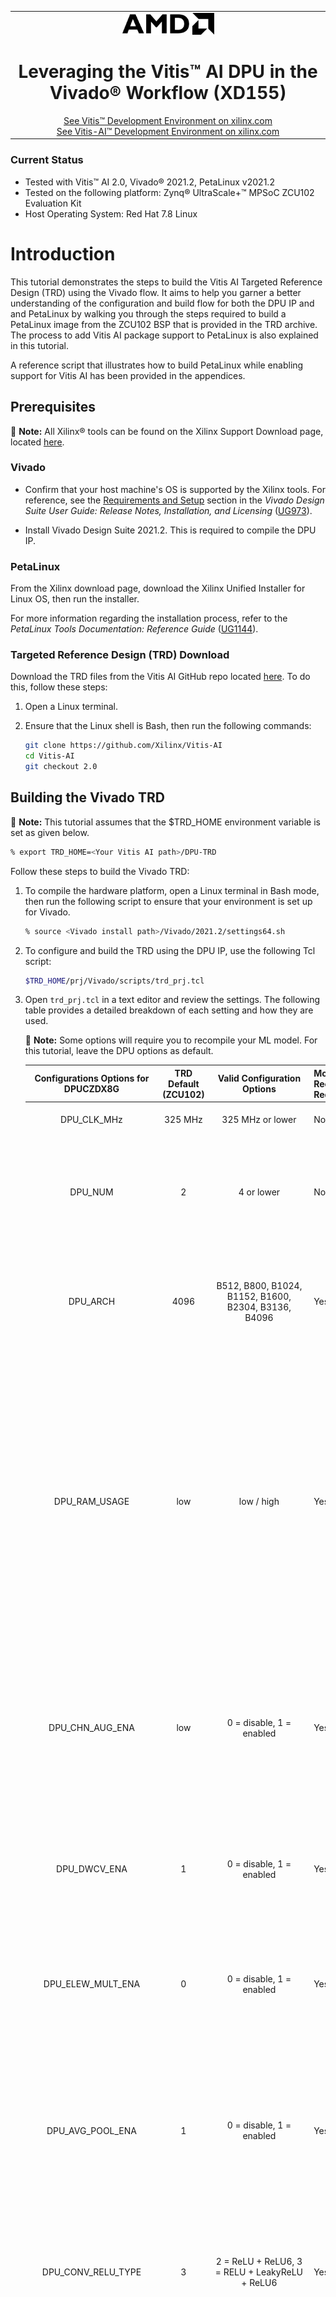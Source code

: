 <table class="sphinxhide">
 <tr width="100%">
    <td align="center"><img src="https://raw.githubusercontent.com/Xilinx/Image-Collateral/main/xilinx-logo.png" width="30%"/><h1>Leveraging the Vitis™ AI DPU in the Vivado® Workflow (XD155)</h1>
    <a href="https://www.xilinx.com/products/design-tools/vitis.html">See Vitis™ Development Environment on xilinx.com</br></a>
    <a href="https://www.xilinx.com/products/design-tools/vitis/vitis-ai.html">See Vitis-AI™ Development Environment on xilinx.com</a>
    </td>
 </tr>
</table>

### Current Status

*	Tested with Vitis&trade; AI 2.0,  Vivado&reg; 2021.2, PetaLinux v2021.2
*	Tested on the following platform: Zynq&reg; UltraScale+&trade; MPSoC ZCU102 Evaluation Kit
*	Host Operating System: Red Hat 7.8 Linux 

# Introduction

This tutorial demonstrates the steps to build the Vitis AI Targeted Reference Design (TRD) using the Vivado flow. It aims to help you garner a better understanding of the configuration and build flow for both the DPU IP and and PetaLinux by walking you through the steps required to build a PetaLinux image from the ZCU102 BSP that is provided in the TRD archive. The process to add Vitis AI package support to PetaLinux is also explained in this tutorial. 

A reference script that illustrates how to build PetaLinux while enabling support for Vitis AI has been provided in the appendices.

## Prerequisites

:pushpin: **Note:** All Xilinx&reg; tools can be found on the Xilinx Support Download page, located [here](https://www.xilinx.com/support/download/index.html/content/xilinx/en/downloadNav/vivado-design-tools/2021-2.html).

### Vivado

* Confirm that your host machine's OS is supported by the Xilinx tools. For reference, see the [Requirements and Setup](https://docs.xilinx.com/access/sources/dita/topic?Doc_Version=2021.2%20English&url=ug973-vivado-release-notes-install-license&resourceid=roe1549384083026.html) section in the *Vivado Design Suite User Guide: Release Notes, Installation, and Licensing* ([UG973](https://docs.xilinx.com/access/sources/dita/map?Doc_Version=2021.2%20English&url=ug973-vivado-release-notes-install-license)).

* Install Vivado Design Suite 2021.2. This is required to compile the DPU IP.

### PetaLinux

From the Xilinx download page, download the Xilinx Unified Installer for Linux OS, then run the installer.

For more information regarding the installation process, refer to the *PetaLinux Tools Documentation: Reference Guide* ([UG1144](https://docs.xilinx.com/access/sources/dita/map?Doc_Version=2021.2%20English&url=ug1144-petalinux-tools-reference-guide)).

### Targeted Reference Design (TRD) Download

Download the TRD files from the Vitis AI GitHub repo located [here](https://github.com/Xilinx/Vitis-AI/tree/2.0/dsa/DPU-TRD). To do this, follow these steps:

1. Open a Linux terminal. 
2. Ensure that the Linux shell is Bash, then run the following commands:

    ```bash
    git clone https://github.com/Xilinx/Vitis-AI
    cd Vitis-AI
    git checkout 2.0
    ```

## Building the Vivado TRD

:pushpin: **Note:** This tutorial assumes that the $TRD_HOME environment variable is set as given below.

  ```bash
  % export TRD_HOME=<Your Vitis AI path>/DPU-TRD
  ```
Follow these steps to build the Vivado TRD:

1. To compile the hardware platform, open a Linux terminal in Bash mode, then run the following script to ensure that your environment is set up for Vivado.

    ```bash
    % source <Vivado install path>/Vivado/2021.2/settings64.sh
    ```

2. To configure and build the TRD using the DPU IP, use the following Tcl script:

    ```bash
    $TRD_HOME/prj/Vivado/scripts/trd_prj.tcl 
    ```

3. Open ``trd_prj.tcl`` in a text editor and review the settings. The following table provides a detailed breakdown of each setting and how they are used. 

    :pushpin: **Note:** Some options will require you to recompile your ML model. For this tutorial, leave the DPU options as default.


    | Configurations Options for DPUCZDX8G | TRD Default (ZCU102) | Valid Configuration Options                        | Model Recompile Required | Definition |
    |:------------------------------------:|:--------------------:|:--------------------------------------------------:|:-------------------------|:----------|
    |DPU_CLK_MHz                           |325 MHz               |325 MHz or lower                                     |No                        |To modify frequency of *m_axi_dpu_aclk*.|
    |DPU_NUM                               |2                     |4 or lower                                          |No                        |Number of DPU cores to be used. The DPU needs lots of LUTs and RAMs. Use of 3 or more DPU may cause resource and timing issues.|
    |DPU_ARCH                              |4096                  |B512, B800, B1024, B1152, B1600, B2304, B3136, B4096|Yes                       |The DPU IP can be configured with various convolution architectures which are related to the parallelism of the convolution unit.|
    |DPU_RAM_USAGE                         |low                   |low / high                                          |Yes                       |The RAM usage option determines the total amount of on-chip memory used in different DPU architectures, and the setting is for all the DPU cores in the DPU IP. High RAM usage means that the on-chip memory block will be larger, allowing the DPU more flexibility to handle the intermediate data. High RAM usage also implies higher performance in each DPU core.
    |DPU_CHN_AUG_ENA                       |low                   |0 = disable, 1 = enabled                            |Yes                       |Channel augmentation is an optional feature for improving the efficiency of the DPUCZDX8G when the number of input channels is much lower than the available channel parallelism.|
    |DPU_DWCV_ENA                          |1                     |0 = disable, 1 = enabled                            |Yes                       |Depthwise convolution: This option determines wether the depthwise convolution operation will be performed on the DPU or not.|
    |DPU_ELEW_MULT_ENA                     |0                     |0 = disable, 1 = enabled                            |Yes                       |Elementwise multiplication: Enables dot multiplication on at most two input feature maps. The input channel of EM ranges from 1 to 256.|
    |DPU_AVG_POOL_ENA                      |1                     |0 = disable, 1 = enabled                            |Yes                       |This option determines whether the average pooling operation will be performed on the DPUCZDX8G. The supported sizes range from 2x2 to 8x8, with only square sizes supported. Extra logic is used, if enabled.|
    |DPU_CONV_RELU_TYPE                    |3                     |2 = ReLU + ReLU6, 3 = RELU + LeakyReLU + ReLU6      |Yes                       |This option determines which kind of ReLU function can beused in the DPU. ReLU and ReLU6 are supported by default.|
    |DPU_SFM_NUM                           |1                     |0 = disable, 1 = enabled                            |No                        |Softmax function: It is a separate accelerator which has its own interface and runtime with INT8 input and floating-point output data format. This softmax HW option is just packaged into a DPU wrapper. The hardware implementation of softmax can be 160 times faster than a software implementation on MPSoC Arm in some application cases. Enabling this option depends on the customer chosen algorithm model and desired throughput. Extra logic is used, if enabled.|
    |DPU_DSP48_USAGE                       |high                  |low / high                                          |No                        |This option allows you to select whether DSP48E slices will be used for accumulation in the DPUCZDX8G convolution module. When low DSP usage is selected, the DPUCZDX8G IP will use DSP slices only for multiplication in the convolution. In high DSP usage mode, the DSP slice will be used for both multiplication and accumulation. Thus, the high DSP usage consumes more DSP slices and less LUTs.|
    |DPU_URAM_PER_DPU                      |0                     |0 - 84                                              |No                         |The DPUCZDX8G uses block RAM as the memory unit by default. For a target device with both block RAM and UltraRAM, configures the number of UltraRAM that are used to replace some block RAMs. The number of UltraRAM should be set as a multiple of the number of block RAMs required for a memory unit in the DPUCZDX8G.|
    |REG_CLK_MHz                           |100                   |100 MHz                                              |No                         |The *input s_axi_clk* is used for the register configure module. This module receives the DPU conigure data throughte S_AXI interface adn the related clock of S_AXI is *s_axi_clk*. THe S_AXI clock can be configued as common with the M-AXI clock or as an independent clock. THe register for DPU configuration is updated at a very low fequency and most of those registers are configured at the start of a task. The M-AXI is used as a high-frequency clock, Xilinx recommends setting the S-AXI clock as an independent clock with a frequency of 100 Mhz.|
    |DPU_SAXICLK_INDPD                     |1                     |0 = disable, 1 = enabled                            |No                         |Enabling this option measn the S-AXI clock is an independent clock from the M_axi_clock and you can set arbitrary frequency for *s_axi_aclk*. When the option is disabled, the S-AXI interface uses the same m_axi_aclk clock with M-AXI interface.
    |DPU_CLK_GATING_ENA                    |1                     |0 = disbale, 1 = enabled                            |No                         |When this option is enabled, a port named *dpu_2x_clk_ce* appears for each DPUCZDX8G core. The *dpu_2x_clk_ce* port should be connected to the *clk_dsp_ce* port in the dpu_clk_wiz IP. the *dpu_2x_clk_ce* signal can shut down the *dpu_2x_clk* when the computing engine in the DPUCZDX8G is idle. To generate the *clk_dsp_ce* port in the dpu_clk_wiz IP, the clocking wizard IP should be configured with specific options.|
    |DPU_DSP48_MAX_CASC_LEN                |4                     |1 - 7                                               |No                         |The maximum lenght of the DSP48E slice cascade chain can be set using this option. Longer cascade lengths typically use fewer logic resources but might have worse timing. Shorter cascade lengths might not be suitable for small devices asthey require more hardware resources. Xilinx recommends selecting the mid-value, which is four, in the first iteration and adjust the value as needed to meet timing requirements.|
    |DPU_TIMESTAMP_ENA                     |1                     |1 - 7                                               |No                         |When enabled, the DPUCZDX8G records the time that the DPUCZDX8G project was synthesized. When disable,d the timestamp keeps the value at the moment of the last IP update.|
    |DPU_CONV_WP                           |1                     |1 = all architectures, 2 = B512/B800/B1152, 4 = B1024/B1600/B2304|Yes           |The DPU supoorts additional write-parallel acceleration for the PointPillar models.|

    -------------------------

    **:warning: IMPORTANT:** During model compilation, Vitis AI parses metadata from a file named ``arch.json``. It is through this mechanism that the Vitis AI compiler extracts details of the target DPU instruction set and features. This file is key to ensuring successful deployment of the model on the DPU.

    In the above table, the column "Model Recompile Required" provides information on whether the model must be recompiled when modifications are made to the DPU configuration. 

    If YES - The model must be recompiled with the latest arch.json </br>
    If NO - The model does not need to be recompiled.

    You can see from this that modifications to the DPU configuration may require recompilation of the model. For additional information on the ``arch.json`` file, refer to step 6 below.

    -------------------------

4. Build the hardware design:

    ```bash
    % cd $TRD_HOME/prj/Vivado
    % vivado -source scripts/trd_prj.tcl&
    ```

    If you are accessing the host machine remotely, additional tools such as VNC might be used to improve overall GUI performance. After executing the script, the Vivado IPI block design should now be displayed as shown in the following figure.  If so, the script has successfully rebuilt the hardware platform design.

    ![figure1](./images/5.2.1-1.png)

5. Click **Generate Bitstream**.

    :pushpin: **Note:** If a pop-up with “No implementation results available” is displayed, click **Yes** to run implementation. Then, if a pop-up with “Launch runs” is displayed, click **OK**.

6. After the bitstream is generated, go to **File > Export > Export Hardware**. In the Export Hardware window, select **Include Bitstream** and click **OK**.

    The XSA file is created at

    ```bash
    $TRD_HOME/prj/Vivado/prj/top_wrapper.xsa
    ```

    :pushpin: **Note:** The ``arch.json`` file that is needed by the Vitis AI Compiler has been created by the Vivado tool and is located at this path:

      ```bash
      $TRD_HOME/prj/Vivado/srcs/top/ip/top_DPUCZDX8G_0/arch.json
      ```


### Optional: Custom Hardware Steps

Additional steps are required to use the DPU IP in your custom design. The DPU IP is not released in the Vivado IP catalog and can only be found in this TRD. Therefore, you will be required to copy the DPU IP repo to your custom design and add this IP to the Vivado IP catalog manually. Follow these steps to complete this task:

1. Locate the DPU IP in the Vitis AI Vivado TRD. The DPU IP is located at ``/Vitis-AI/dsa/DPU-TRD/dpu_ip/DPUCZDX8G_v3_4_0/``. This can be confirmed by noting the ``component.xml`` file located in the root of this directory.
  
    1. Copy this folder local to your Vivado design.
    2. Add the DPU IP to your Vivado design as shown in the following steps.

2. Click on **Settings**.

    ![figure2](./images/vivado_ide_tools_settings_img.png)

3. Under **IP**, select **Repository** and click the **+** toolbar button.

    ![figure3](./images/vivado_ide_tools_settings_ip_img.png)

4. Point to the DPU IP you copied local to your Vivado design and click **Select**.

    ![figure4](./images/vivado_ide_tools_settings_ip_select_img.png)


The TCL console provides the status of the IP repo update as shown in the following figure:

![figure5](./images/vivado_ide_tools_settings_ip_select_tcl_img.png)

Vivado shows the updated IP repo and the addition of the DPU IP core upon completion.

![figure6](./images/vivado_ide_tools_settings_ip_select_tcl_done_img.png)

:pushpin: **Note:** For correct operation and optimum performance of your DPU implementation, it is important to follow the recommendations outlined in the *DPUCZDX8G for Zynq UltraScale+ MPSoCs Product Guide* [PG338](https://docs.xilinx.com/access/sources/dita/map?isLatest=true&ft:locale=en-US&url=pg338-dpu). It is extremely important that you review and understand the clocking, reset, and I/O bandwidth requirements of the DPU when integrating this IP into your system. 

## Installing PetaLinux

This part of the tutorial shows how to build the Linux and boot images using the PetaLinux build tool.

:pushpin: **Note:** Refer to the *PetaLinux Tools Documentation: Reference Guide* ([UG1144](https://docs.xilinx.com/access/sources/dita/map?Doc_Version=2021.2%20English&url=ug1144-petalinux-tools-reference-guide)) for more information.

1. Run the user login shell command.

    - For Bash as user login shell, run the following command.

      ```bash
      source <path-to-installed-PetaLinux>/settings.sh
      ```

    - For C shell as user login shell, run the following command.

      ```bash
      source <path-to-installed-PetaLinux>/settings.csh
      ```

2. Verify that the working environment has been set:

    ```bash
    echo $PETALINUX
    ```

3. Configure and build the PetaLinux project:

    ```bash
    cd $TRD_HOME/prj/Vivado/dpu_petalinux_bsp
    ./download_bsp.sh
    petalinux-create -t project -s xilinx-zcu102-trd.bsp
    ```

The following commands take you into the project directory and configure PetaLinux using your Vivado project .XSA file created earlier in this tutorial:

```bash
cd xilinx-zcu102-trd
petalinux-config --get-hw-description=$TRD_HOME/prj/Vivado/prj/ --silentconfig
```

For this example, add the Vitis AI packages and the correct files will be inserted into rootfs when generating the system image by PetaLinux.
In order to enable Vitis AI packages, follow these steps:

1. Edit the following file:

    ```bash
    <petalinux project>/project-spec/meta-user/conf/user-rootfsconfig 
    ```

2. Append the following lines:

    ```bash
    CONFIG_vitis-ai-library
    CONFIG_vitis-ai-library-dev
    CONFIG_vitis-ai-library-dbg
    ```

3. To enable the Vitis AI packages, run the following command:

    ```bash
    petalinux-config -c rootfs
    ```

4. Select **"user packages"** and enable the three Vitis AI packages as shown in the following figure:

    ![figure7](./images/petalinux_user_packages.png)

    After you run the above successfully, the ``vitis-ai-library``, VART2.0 and the dependent packages will be installed into rootfs image.

    If you want to compile the example on the target hardware, select the following package groups as well. This package group provides some commonly used utilities like Make, GCC, G++, and cross compiler. 

    ![figure8](./images/petalinux_user_packages_2.png)

5. Save and exit, then build PetaLinux.

    ```bash
    petalinux-build
    ```

    *Optional: If you want to use the TRD prebuilt Vivado design, use the path for ``--get-hw-description`` as shown below.*

    ```bash
    petalinux-config --get-hw-description=$TRD_HOME/prj/Vivado/pre-built/ --silentconfig
    ```

6. Upon successful completion of the PetaLinux build, create a boot image (BOOT.BIN) including FSBL, ATF, bitstream, and U-boot.  

    ```bash
    cd images/linux
    petalinux-package --boot --fsbl zynqmp_fsbl.elf --u-boot u-boot.elf --pmufw pmufw.elf --fpga system.bit
    ```

7. Use the following command to create a WIC image. This file is used by a third party flash tool, such as Etcher (https://etcher.io/) to burn the WIC image and create a bootable system memory for the target. 

    ```bash
    petalinux-package --wic 
    ```

    :pushpin: **Note:** This command uses a default ``rootfs.wks`` file located at ``$DPU-TRD/prj/Vivado/dpu_petalinux_bsp/xilinx-zcu102-trd/build/``.

8. Burn the WIC file to a 16G SD card using the following steps.

    1. Download Etcher from https://etcher.io/ and install on your host computer.
    2. Use the Etcher software to burn the image file onto the SD card.

### Building Petalinux for Custom Hardware (Optional)

If you want to build PetaLinux for custom hardware, see [Customizing the Project](https://docs.xilinx.com/access/sources/dita/topic?Doc_Version=2021.2%20English&url=ug1144-petalinux-tools-reference-guide&resourceid=customizing-project-an364401.html) in the *PetaLinux Tools Documentation: Reference Guide* ([UG1144](https://docs.xilinx.com/access/sources/dita/map?Doc_Version=2021.2%20English&url=ug1144-petalinux-tools-reference-guide)).

## Testing Your Design

### ZCU102 Target Setup

For this tutorial, use the ZCU102 evaluation board. For more information regarding the ZCU102, click [here](https://www.xilinx.com/products/boards-and-kits/ek-u1-zcu102-g.html).

Set up the ZCU102 board as in the following figure:

![figure9](./images/zcu102_config_img.png)

1. Insert the newly imaged SD card into the ZCU102.

2. Connect all required peripherals to the target as shown in the above figure.

3. Review the Boot Mode dip switch settings.

4. Create a serial connection to the target hardware using a tool such as [MobaXterm](https://download.mobatek.net/2102021022292334/MobaXterm_Installer_v21.0.zip).

    * The serial connection should have the following configuration:
        * Baud Rate: 115200 bps
        * Data bits: 8
        * Stop bit: 1
        * Parity: None

    The ZCU102 supports four virtual serial connections over the USB-UART port.  These will be installed as a series of COM ports on your host machine (ie COM11, COM12, COM13, COM14).  If you choose, you can simply open four terminal connections, one for each of these ports.  In any case, you will know that you are using the correct port when you see the Linux boot messages (DMESG logging) on that port.  This is the port that you will use for the next steps.

    :pushpin: **Note:** If you are connecting to the board and executing example applications via this USB-UART connection, you may need to execute ```export DISPLAY=:0.0``` in order to successfully execute (and display) results from the example applications in the steps that follow.  Many configurations are possible for use of this image, including ssh over Ethernet, or connecting a USB keyboard directly to the board to run applications. The need to export the DISPLAY will vary depending on the methodology used.

5. Ensure your host computer and target hardware are on the same LAN network, or connected via a point-to-point Ethernet cable. The ZCU102 is DHCP enabled and will be assigned an IP if connected to a router.

  * Using the serial port, type ```% ifconfig```
    
    This will dump the IP address of the target and enable you to establish a network connection. As needed, you can establish a point-to-point Ethernet connection by simply reconfiguring the ip address of the board by executing "ifconfig eth0 xxx.xxx.xxx.xxx" on the board via the serial terminal.

6. Once you have the IP address of the target, open an SSL (or SSH) connection to the target’s IP address (user = root, password = root) to provide a stable and highspeed connection to transfer files to and from the target hardware.

### Running the TRD Resnet50 Example

The Vivado TRD has a simple ResNet-50 example that you can run to verify that the DPU, runtime, and other components are operating as expected. At the target hardware Linux prompt, enter the following commands:

```bash
$ cd ./app
$ cp ./model/resnet50.xmodel .
$ env LD_LIBRARY_PATH=samples/lib samples/bin/resnet50 img/bellpeppe-994958.JPEG
```

You should see the Top 5 prediction scores and classes dumped to the console.  The scores and class predictions will vary depending on the image used:

```bash
score[945]  =  0.992235     text: bell pepper,
score[941]  =  0.00315807   text: acorn squash,
score[943]  =  0.00191546   text: cucumber, cuke,
score[939]  =  0.000904801  text: zucchini, courgette,
score[949]  =  0.00054879   text: strawberry,
```

These results reflect the classification of an image located in the ```/home/root/app/img/``` directory.

### VART and Vitis AI Library Examples

Both VART and the Vitis AI library are located within the Vitis AI Github repo at the following paths.

```bash
Vitis-AI/demo/VART
Vitis-AI/demo/Vitis-AI-Library
```

To run these examples, you will need the Vitis AI Runtime packages, VART samples, Vitis-AI-Library samples, and ML models of choice. These requirements can be installed in different stages of the tool flow. In this tutorial, the Vitis AI runtime packages were install via Yocto recipes during the PetaLinux build. Therefore, only the VART examples, Vitis-AI-Library examples, and ML models will be needed.  Also, you have two options for building the example application code: 

- Host machine
- Target hardware

The following section describes how to set up the cross-compiler on both the host machine and target hardware to enable you to build these application examples.

:pushpin: **Note:** If you are using a Xilinx evaluation board TRD image, all of these packages and the hardware cross-compiler are built into the board image.

### Application Compilation

VART and the Vitis AI Library provide the application code and a build script for you to build these application examples on your host machine or target hardware. The cross-compiler should be installed on the target, or the image built with the PetaLinux “self-hosted” option selected as shown earlier in this tutorial. 

Skip this step if you have already compiled your application code on your host machine.

If you have access to your target hardware from your host machine simply copy the VART and Vitis-AI-Library directories to your target hardware. However, if you do not have access to your hardware from the host, clone the Vitis AI repo again on your target hardware. Ensure you have adequate storage space in the rootfs file system (approximately 3 Gb).

### Building ML Applications on the Target Hardware

Open a Linux terminal on your target hardware. Run the following command:

```bash
% git clone https://github.com/Xilinx/Vitis-AI
```

You may get the following SSL warning:

![figure10](./images/ssl_certs_fail_img.png)

To turn off the SSL certificates check, use the following commands:

```bash
% git config --global http.sslverify false 
% cd Vitis-AI
% git checkout v2.0
```

This clones the Vitis AI repo which includes VART examples and the Vitis AI Library examples.

### Building ML Applications on the Host Machine 

#### Set up the Cross-Compiler

Refer to the following Vitis AI repo path for details and scripts to install the cross-compilation system environment. This compiler is to be installed on your local host Linux system, not in the Docker system. Note that the cross compiler will be installed in the ``~/petalinux_sdk_2021.2`` directory by default. You can edit the ``host_cross_compiler_setup.sh`` file line 25 to change the installation directory. 

1. Vitis AI Repo path to this script:

    ```bash
    /Vitis-AI/setup/mpsoc/VART/
    ```

2. On your Host machine, run the following script to setup the cross-compiler:

    ```bash
    % ./host_cross_compiler_setup.sh
    ```

3. When the installation is complete, follow the prompts and execute the following command:

    ```bash
    % source ~/petalinux_sdk_2021.2/environment-setup-cortexa72-cortexa53-xilinx-linux
    ```

Note that if you close the current terminal, you need to re-execute the above instructions in the new terminal interface.

#### Running VART Examples

Go to the Resnet50 example located in the Vitis-AI Library at the following path:

```bash
/home/root/Vitis-AI/demo/VART/resnet50/
```

This directory contains a build script, a ``src`` directory with the application code ``main.c`` and a ``readme`` file. Open the ``readme`` file and download the model using the command provided. Model download can also be accomplished by reviewing the Vitis AI Model Zoo documentation. Review the model-list directory for each model. The model name follows the below naming rules:

![figure11](./images/running_vart_examples_img.png)

For example, ``cf_refinedet_coco_360_480_0.8_25G_2.0`` is a RefineDet model trained with Caffe using COCO dataset, input activation dimensions are 360 * 480, 80% pruned, the computation per image is 25 Gops and Vitis AI version is 2.0.

Each model folder has a ``model.yaml`` file which provides links to the float and quantized model for retraining purposes. This folder also has precompiled models for specific Xilinx demonstration cards for evaluation purposes. 

Use the following commands to download the ResNet50 model from the model zoo.

```bash
% sudo mkdir /usr/share/vitis_ai_library/models
% cd /usr/share/vitis_ai_library/models
% wget https://www.xilinx.com/bin/public/openDownload?filename=resnet50-zcu102_zcu104_kv260-r2.0.0.tar.gz -O resnet50-zcu102_zcu104_kv260-r2.0.0.tar.gz
```

:pushpin: **Note:** In some cases, you might get the following Error regarding SSL certificates.

  ![figure12](./images/ssl_certs_fail_2_img.png)

  To disable SSL, update the above command with the following switch:

  ```bash
  wget --no-check-certificate https://www.xilinx.com/bin/public/openDownload?filename=resnet50-zcu102_zcu104_kv260-r2.0.0.tar.gz -O resnet50-zcu102_zcu104_kv260-r2.0.0.tar.gz
  ```

Then decompress the model:

```bash
% tar -xzvf resnet50-zcu102_zcu104_kv260-r2.0.0.tar.gz
```

#### Building ML Applications on the Target Hardware

In the ```/home/root/Vitis-AI/demo/VART/resnet50/``` directory enter the command: 

```bash
% ./build.sh
```

Once complete, you will see the compiled applications in the same directory. The ResNet-50 example design needs a set of test images copied to the SD card. Using Mobaterm, drag and drop your images of choice to the following directory (``/home/root/Vitis-AI/demo/VART``). These are the images that will be classified by the example design. The ResNet-50 neural network as deployed in this example requires images of resolution 224x224 in order to match the input dimensions of the first layer of the network.  However, you can use higher resolution images. Software downscaling, built into the application examples, will address the difference in resolution at the cost of some performance. For higher performance applications, you should consider using the Vitis Vision Libraries, Whole Application Acceleration examples, or the Xilinx VPSS IP to accelerate such pre-processing functions in the programmable logic.

To run the ResNet-50 application, enter this command:

```bash
% ./resnet50 /usr/share/vitis_ai_library/models/resnet50/resnet50.xmodel
```

This command will launch ResNet-50 and run inference on the first image in your image directory.

The following image shows an example result.

![figure13](./images/building_ML_apps_img.png)

### Running Vitis AI Library Examples

The Vitis AI Library is a set of high-level libraries and APIs built for efficient AI inference with Deep-Learning Processor Unit (DPU). It leverages the Vitis AI Runtime with Unified APIs, and it fully supports XRT 2020.2.

The Vitis AI Library provides an easy-to-use and unified interface by encapsulating many efficient and high-quality neural networks. This simplifies the use of deep-learning neural networks, even for users without knowledge of deep-learning or FPGAs. The Vitis AI Library allows users to focus more on the development of their applications, rather than the underlying hardware.

Like the VART examples, the Vitis-AI-Library examples provide application code and build scripts for different ML examples.  These can be found at the following path:

```bash
/home/root/Vitis-AI/demo/Vitis-AI-Library/samples
```

#### OpenPose Video Example

Execute the following command to run the OpenPose model on the downloaded sample video clip.

```bash
% ./test_video_openpose openpose_pruned_0_3 /home/root/Vitis-AI/demo/Vitis-AI-Library/apps/seg_and_pose_detect/pose_960_540.avi -t 8
```

:pushpin: **Note:** The -t switch provides control over the number of CPU threads employed.

The result should be the following image:

![figure14](./images/openpose_example_img.png)

For additional details and examples using the Vitis-AI-Library review the following link [here](https://github.com/Xilinx/Vitis-AI/blob/master/tools/Vitis-AI-Library/README.md#running-vitis-ai-library-examples).

## Appendix

The following appendices provide further explanation of the processes used earlier in this tutorial. 

### PetaLinux Build Script for Vitis AI Designs

This script is an example of building PetaLinux for the Vitis AI Vivado TRD. This illustrates the packages needed for Vitis AI and can be used as a reference for custom hardware BSPs.

```bash
#!/bin/bash

export PATH_TO_BSP=/your/path/to/petalinux/bsp/xilinx-zcu102-v2021.2-final.bsp #set your path to peta_linux BSP download from downloads.xilinx.com

export PROJ_HOME=`pwd`
export TRD_HOME=$PROJ_HOME/Vitis-AI/dsa/DPU-TRD

echo "Using BSP: $PATH_TO_BSP"
echo "PROJ_HOME: $PROJ_HOME"
echo "TRD_HOME: $TRD_HOME" 


echo "Cloning Vitis-AI Repo"
git clone https://github.com/Xilinx/Vitis-AI.git

echo "Done" 

echo "Downloading and extracting contents of xilinx-zcu102-trd.bsp" 
cd $TRD_HOME/prj/Vivado/dpu_petalinux_bsp
./download_bsp.sh
tar -xzf xilinx-zcu102-trd.bsp
mv xilinx-zcu102-trd xilinx-zcu102-trd-bsp-contents
cd $PROJ_HOME
echo "Done" 

echo "Creating New Petalinux Project"
mkdir zcu102_2021.2_bsp
cd zcu102_2021.2_bsp
petalinux-create -t project -s $PATH_TO_BSP -n petalinux
cd petalinux
petalinux-config --get-hw-description=$TRD_HOME/prj/Vivado/pre-built/ --silentconfig 

echo "Done"

echo "Customizing project" 
cp -r  $TRD_HOME/prj/Vivado/dpu_petalinux_bsp/xilinx-zcu102-trd-bsp-contents/project-spec/meta-user/recipes-vitis-ai project-spec/meta-user/
cp -r  $TRD_HOME/prj/Vivado/dpu_petalinux_bsp/xilinx-zcu102-trd-bsp-contents/project-spec/meta-user/recipes-tools project-spec/meta-user/
cp -r  $TRD_HOME/prj/Vivado/dpu_petalinux_bsp/xilinx-zcu102-trd-bsp-contents/project-spec/meta-user/recipes-modules project-spec/meta-user/

echo 'IMAGE_ROOTFS_EXTRA_SPACE = "1048576"
MAGE_INSTALL_append = " nfs-utils "
IMAGE_INSTALL_append = " cmake "
IMAGE_INSTALL_append = " auto-resize "
IMAGE_INSTALL_append = " tree "
IMAGE_INSTALL_append = " dpuclk "
IMAGE_INSTALL_append = " dpu-sw-optimize "
IMAGE_INSTALL_append = " packagegroup-petalinux-self-hosted "
IMAGE_INSTALL_append = " dpu "
IMAGE_INSTALL_append = " vitis-ai-library "
IMAGE_INSTALL_append = " vitis-ai-library-dev "' >> project-spec/meta-user/conf/petalinuxbsp.conf
echo "Done"

echo "Building Petalinux Project"
petalinux-build

echo "Creating SD Card Image"
cd images/linux
petalinux-package --boot --fsbl zynqmp_fsbl.elf --u-boot u-boot.elf --pmufw pmufw.elf --fpga system.bit --force

echo "Creating Single SD Card burn .WIC Image"
petalinux-package --wic
echo "Done"

```

### PetaLinux Configuration for the Vitis AI Profiler

The following instructions can be used to enable the Vitis AI Profiler in the PetaLinux image. The Xilinx prebuilt SD card images and this TRD both come with these settings enabled. This section is provided as reference for custom designs.

1. Access the kernel with the following command:

    ```bash
    % petalinux-config -c kernel
    ```

2. Enable the following settings for the Linux kernel.

    - [x] General architecture-dependent options
        - [x] Kprobes
    - [x] Kernel hacking
        - [x] Tracers
            - [x] Enable kprobes-based dynamic events
            - [x] Enable uprobes-based dynamic events

3. Access the settings for rootfs:

    ```bash
    % petalinux-config -c rootfs 
    ```
    - [x] User packages
        - [x] modules
            - [x] packagegroup-petalinux-self-hosted

4. Rebuild Linux.

    ```bash
    % petalinux-build
    ```


<div style="page-break-after: always;"></div>

## License

Licensed under the Apache License, Version 2.0 (the "License"); you may not use this file except in compliance with the License. You may obtain a copy of the License at http://www.apache.org/licenses/LICENSE-2.0 Unless required by applicable law or agreed to in writing, software distributed under the License is distributed on an "AS IS" BASIS, WITHOUT WARRANTIES OR CONDITIONS OF ANY KIND, either express or implied. See the License for the specific language governing permissions and limitations under the License.

## AMD-Xilinx Disclaimer and Attribution

The information contained herein is for informational purposes only and is subject to change without notice. While every precaution has been taken in the preparation of this document, it may contain technical inaccuracies, omissions and typographical errors, and AMD is under no obligation to update or otherwise correct this information. Advanced Micro Devices, Inc. makes no representations or warranties with respect to the accuracy or completeness of the contents of this document, and assumes no liability of any kind, including the implied warranties of non infringement, merchantability or fitness for particular purposes, with respect to the operation or use of AMD hardware, software or other products described herein. No license, including implied or arising by estoppel, to any intellectual property rights is granted by this document. Terms and limitations applicable to the purchase or use of AMD’s products are as set forth in a signed agreement between the parties or in AMD's Standard Terms and Conditions of Sale.

© Copyright 2022 Advanced Micro Devices, Inc.  All rights reserved.  Xilinx, the Xilinx logo, AMD, the AMD Arrow logo, Alveo, Artix, Kintex, Kria, Spartan, Versal, Vitis, Virtex, Vivado, Zynq, and other designated brands included herein are trademarks of Advanced Micro Devices, Inc.  Other product names used in this publication are for identification purposes only and may be trademarks of their respective companies.  
